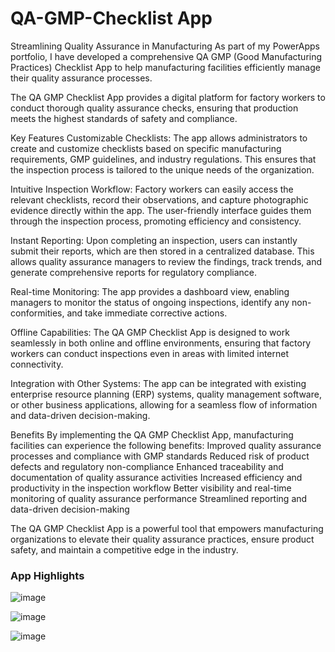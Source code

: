 # QA-GMP-Checklist App

Streamlining Quality Assurance in Manufacturing
As part of my PowerApps portfolio, I have developed a comprehensive QA GMP (Good Manufacturing Practices) Checklist App to help manufacturing facilities efficiently manage their quality assurance processes.

The QA GMP Checklist App provides a digital platform for factory workers to conduct thorough quality assurance checks, ensuring that production meets the highest standards of safety and compliance.

Key Features
Customizable Checklists: The app allows administrators to create and customize checklists based on specific manufacturing requirements, GMP guidelines, and industry regulations. This ensures that the inspection process is tailored to the unique needs of the organization.

Intuitive Inspection Workflow: Factory workers can easily access the relevant checklists, record their observations, and capture photographic evidence directly within the app. The user-friendly interface guides them through the inspection process, promoting efficiency and consistency.

Instant Reporting: Upon completing an inspection, users can instantly submit their reports, which are then stored in a centralized database. This allows quality assurance managers to review the findings, track trends, and generate comprehensive reports for regulatory compliance.

Real-time Monitoring: The app provides a dashboard view, enabling managers to monitor the status of ongoing inspections, identify any non-conformities, and take immediate corrective actions.

Offline Capabilities: The QA GMP Checklist App is designed to work seamlessly in both online and offline environments, ensuring that factory workers can conduct inspections even in areas with limited internet connectivity.

Integration with Other Systems: The app can be integrated with existing enterprise resource planning (ERP) systems, quality management software, or other business applications, allowing for a seamless flow of information and data-driven decision-making.

Benefits
By implementing the QA GMP Checklist App, manufacturing facilities can experience the following benefits:
Improved quality assurance processes and compliance with GMP standards
Reduced risk of product defects and regulatory non-compliance
Enhanced traceability and documentation of quality assurance activities
Increased efficiency and productivity in the inspection workflow
Better visibility and real-time monitoring of quality assurance performance
Streamlined reporting and data-driven decision-making

The QA GMP Checklist App is a powerful tool that empowers manufacturing organizations to elevate their quality assurance practices, ensure product safety, and maintain a competitive edge in the industry.

### App Highlights
![image](https://github.com/user-attachments/assets/8270599c-6baa-4616-a9a2-002e5fe6ff23)

![image](https://github.com/user-attachments/assets/2f06f6df-1a35-4a76-86e2-99a8a7f084ac)

![image](https://github.com/user-attachments/assets/a07a159e-bec4-4f9a-b894-56f26532a6b9)


